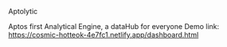 Aptolytic 

Aptos first Analytical Engine, a dataHub for everyone
Demo link: https://cosmic-hotteok-4e7fc1.netlify.app/dashboard.html